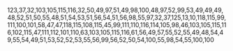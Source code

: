 123,37,32,103,105,115,116,32,50,49,97,51,49,98,100,48,97,52,99,53,49,49,49,48,52,51,50,55,48,51,54,53,51,56,54,51,56,98,55,97,32,37,125,13,10,118,115,99,111,100,101,58,47,47,118,115,108,115,45,99,111,110,116,114,105,98,46,103,105,115,116,102,115,47,111,112,101,110,63,103,105,115,116,61,56,49,57,55,52,55,49,48,54,49,55,54,49,51,53,52,52,53,55,56,99,56,52,50,54,100,55,98,54,55,100,100